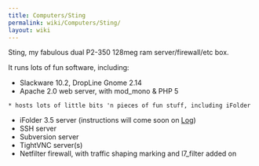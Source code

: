 ```yaml
---
title: Computers/Sting
permalink: wiki/Computers/Sting/
layout: wiki
---
```


Sting, my fabulous dual P2-350 128meg ram server/firewall/etc box.

It runs lots of fun software, including:

-   Slackware 10.2, DropLine Gnome 2.14
-   Apache 2.0 web server, with mod\_mono & PHP 5

`* hosts lots of little bits 'n pieces of fun stuff, including iFolder`

-   iFolder 3.5 server (instructions will come soon on
    [Log](/wiki/Log "wikilink"))
-   SSH server
-   Subversion server
-   TightVNC server(s)
-   Netfilter firewall, with traffic shaping marking and l7\_filter
    added on

